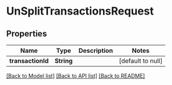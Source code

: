 # UnSplitTransactionsRequest
## Properties

| Name | Type | Description | Notes |
|------------ | ------------- | ------------- | -------------|
| **transactionId** | **String** |  | [default to null] |

[[Back to Model list]](../README.md#documentation-for-models) [[Back to API list]](../README.md#documentation-for-api-endpoints) [[Back to README]](../README.md)

